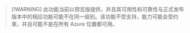 >[!WARNING] 此功能当前以预览版提供，并且其可用性和可靠性与正式发布版本中的相应功能可能不在同一级别。该功能不受支持，能力可能会受约束，并且可能不是在所有 Azure 位置都可用。

<!---HONumber=Mooncake_1107_2016-->